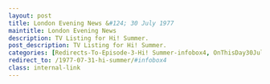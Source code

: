 ```yaml
---
layout: post
title: London Evening News &#124; 30 July 1977
maintitle: London Evening News
description: TV Listing for Hi! Summer.
post_description: TV Listing for Hi! Summer.
categories: [Redirects-To-Episode-3-Hi! Summer-infobox4, OnThisDay30July, Year-1977]
redirect_to: /1977-07-31-hi-summer/#infobox4
class: internal-link
---
```


